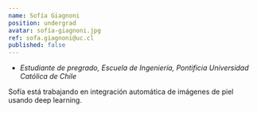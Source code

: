 ```yaml
---
name: Sofía Giagnoni
position: undergrad
avatar: sofía-giagnoni.jpg
ref: sofa.giagnoni@uc.cl
published: false
---
```


- _Estudiante de pregrado, Escuela de Ingeniería, Pontificia Universidad Católica de Chile_

Sofía está trabajando en integración automática de imágenes de piel usando deep learning.